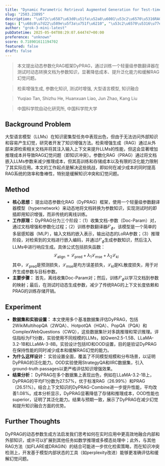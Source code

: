 ```yaml
---
title: "Dynamic Parametric Retrieval Augmented Generation for Test-time Knowledge Enhancement"
slug: "2503.23895"
description: "\u672c\u6587\u63d0\u51fa\u52a8\u6001\u53c2\u6570\u5316RAG\u6846\u67b6DyPRAG\uff0c\u901a\u8fc7\u8bad\u7ec3\u4e00\u4e2a\u8f7b\u91cf\u7ea7\u53c2\u6570\u7ffb\u8bd1\u5668\u5728\u6d4b\u8bd5\u65f6\u52a8\u6001\u8f6c\u6362\u6587\u6863\u4e3a\u53c2\u6570\u77e5\u8bc6\uff0c\u663e\u8457\u964d\u4f4e\u6210\u672c\u3001\u63d0\u5347\u6cdb\u5316\u80fd\u529b\u548c\u7f13\u89e3RAG\u5e7b\u89c9\u95ee\u9898\u3002"
tags: ["\u68c0\u7d22\u589e\u5f3a\u751f\u6210", "\u53c2\u6570\u5316\u77e5\u8bc6", "\u6d4b\u8bd5\u65f6\u589e\u5f3a", "\u5927\u578b\u8bed\u8a00\u6a21\u578b", "\u77e5\u8bc6\u878d\u5408"]
author: "grok-3-mini-latest"
pubDatetime: 2025-05-04T08:29:07.644747+00:00
preference: "unknown"
score: 0.718901611194702
featured: false
draft: false
---
```


> 本文提出动态参数化RAG框架DyPRAG，通过训练一个轻量级参数翻译器在测试时动态转换文档为参数知识，显著降低成本、提升泛化能力和缓解RAG幻觉问题。

> 检索增强生成, 参数化知识, 测试时增强, 大型语言模型, 知识融合 

> Yuqiao Tan, Shizhu He, Huanxuan Liao, Jun Zhao, Kang Liu

> 中国科学院自动化研究所, 中国科学院大学 

## Background Problem

大型语言模型（LLMs）在知识密集型任务中表现出色，但由于无法访问外部知识和容易产生幻觉，研究者开发了知识增强方法。检索增强生成（RAG）通过从外部来源检索相关文档并将其注入输入上下文来提升LLMs的性能，但这会显著增加推理成本并导致RAG幻觉问题（即知识冲突）。参数化RAG（PRAG）通过将文档嵌入LLMs参数来减少推理成本，但其高训练和存储成本以及有限的泛化能力限制了其实际应用。本文的工作起点是解决这些挑战，即如何在减少成本的同时提高RAG系统的效率和鲁棒性，特别是缓解知识冲突和幻觉问题。

## Method

*   **核心思想：** 提出动态参数化RAG（DyPRAG）框架，使用一个轻量级参数翻译器模型（hypernetwork）来动态地将文档转换为参数知识，实现测试时的即插即用知识增强，而非传统的离线训练。
*   **工作原理：** DyPRAG分为三个阶段：（1）收集文档-参数（Doc-Param）对，通过文档增强和参数化过程；（2）训练参数翻译器$F'_\phi$，该模型是一个简单的多层感知器（MLP），输入文档的嵌入表示，输出动态的LoRA参数；（3）推理阶段，对检索到的文档进行嵌入编码，并通过$F'_\phi$生成参数知识，然后注入LLMs中进行响应生成。具体公式包括损失函数：
    $$
    \mathcal{L}_{\text{align}} = \mathcal{L}_{\text{pred}} + \lambda_1 \mathcal{L}_{\text{mse}} + \lambda_2 \mathcal{L}_{\text{kl}}
    $$
    其中，$\mathcal{L}_{\text{pred}}$是预测损失，$\mathcal{L}_{\text{mse}}$是均方误差损失，$\mathcal{L}_{\text{kl}}$是KL散度损失，用于对齐生成参数与目标参数。
*   **主要步骤：** 首先，离线收集Doc-Param对；然后，训练$F'_\phi$以学习文档到参数的映射；最后，在测试时动态生成参数，减少了传统RAG的上下文长度依赖和PRAG的训练存储开销。

## Experiment

*   **数据集和实验设置：** 本文使用多个基准数据集评估DyPRAG，包括2WikiMultihopQA（2WQA）、HotpotQA（HQA）、PopQA（PQA）和ComplexWebQuestions（CWQ），这些数据集针对多跳推理和常识推理。评估指标为F1分数，实验使用不同规模的LLMs，如Qwen2.5-1.5B、LLaMA-3.2-1B和LLaMA-3-8B。实验设计包括IID和OOD设置，目的是验证DyPRAG在保持性能的同时减少成本和缓解RAG幻觉的能力。
*   **为什么这样设计：** 实验设置全面，覆盖了不同模型规模和分布场景，以证明DyPRAG的泛化能力。OOD实验使用StrategyQA和IIRC数据集，引入ground-truth passages以更严格评估知识增强效果。
*   **结果分析：** DyPRAG在多个数据集上表现出色，例如在LLaMA-3.2-1B上，DyPRAG的平均F1分数为27.57%，优于标准RAG（26.99%）和PRAG（26.51%）。结合上下文知识的DyPRAG-Combine进一步提升性能，平均改善1.08%。成本分析显示，DyPRAG显著降低了存储和推理成本，OOD性能也 superior，证明了其泛化能力。结果与预期一致，展示了DyPRAG在减少幻觉和提升知识融合方面的优势。

## Further Thoughts 

DyPRAG的动态参数生成方法启发我们思考如何在实时应用中更高效地融合内部和外部知识，或许可以扩展到其他任务如数学推理或多模态处理中；此外，与其他RAG方法（如FLARE或DRAGIN）的结合可能进一步优化检索策略，而在知识冲突检测上，开发基于模型内部状态的工具（如perplexity改进）能够更准确评估和缓解幻觉问题。